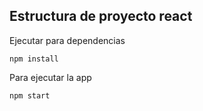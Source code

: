 ## Estructura de proyecto react


Ejecutar para dependencias
````
npm install
````

Para ejecutar la app
````
npm start
````